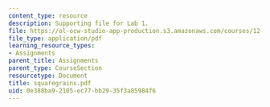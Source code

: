 ```yaml
---
content_type: resource
description: Supporting file for Lab 1.
file: https://ol-ocw-studio-app-production.s3.amazonaws.com/courses/12-524-mechanical-properties-of-rocks-fall-2005/0e388ba92105ec77bb2935f3a85984f6_squaregrains.pdf
file_type: application/pdf
learning_resource_types:
- Assignments
parent_title: Assignments
parent_type: CourseSection
resourcetype: Document
title: squaregrains.pdf
uid: 0e388ba9-2105-ec77-bb29-35f3a85984f6
---
```

